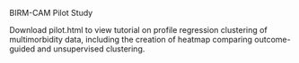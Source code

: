 BIRM-CAM Pilot Study

Download pilot.html to view tutorial on profile regression clustering of multimorbidity data, including the creation of heatmap comparing outcome-guided and unsupervised clustering.
